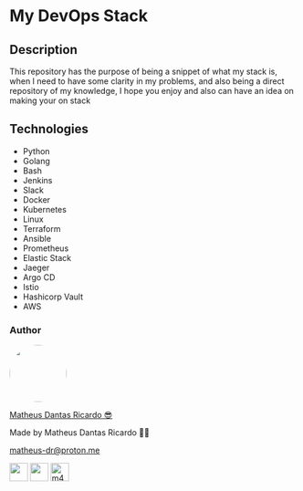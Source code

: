 # My DevOps Stack

## Description

This repository has the purpose of being a snippet of what my stack is, when I need to
have some clarity in my problems, and also being a direct repository of my knowledge, I
hope you enjoy and also can have an idea on making your on stack

## Technologies

- Python
- Golang
- Bash
- Jenkins
- Slack
- Docker
- Kubernetes
- Linux
- Terraform
- Ansible
- Prometheus
- Elastic Stack
- Jaeger
- Argo CD
- Istio
- Hashicorp Vault
- AWS

### Author

<img style="border-radius: 50%;" src="https://avatars.githubusercontent.com/u/81092363?v=4" width="100px;" alt=""/>

[Matheus Dantas Ricardo 😎](https://www.linkedin.com/in/matheus-dr/)

Made by Matheus Dantas Ricardo 👋🏽

[matheus-dr@proton.me](mailto:matheus-dr@proton.me)

<a href="https://www.github.com/matheus-dr" target="_blank" rel="noreferrer"><img src="https://raw.githubusercontent.com/danielcranney/readme-generator/main/public/icons/socials/github.svg" width="32" height="32" /></a>
<a href="https://www.linkedin.com/in/matheus-dr" target="_blank" rel="noreferrer"><img src="https://raw.githubusercontent.com/danielcranney/readme-generator/main/public/icons/socials/linkedin.svg" width="32" height="32" /></a>
<a href="https://www.hackerrank.com/m47heusdr" target="_blank" rel="noreferrer"><img src="https://raw.githubusercontent.com/rahuldkjain/github-profile-readme-generator/master/src/images/icons/Social/hackerrank.svg" alt="m47heusdr" height="32" width="32" /></a>
